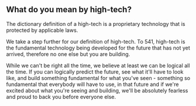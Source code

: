 ## What do you mean by high-tech?

The dictionary definition of a high-tech is a proprietary technology that is protected by applicable laws.

We take a step further for our definition of high-tech.
To 541, high-tech is the fundamental technology being developed for the future that has not yet arrived, therefore no one else but you are building.

While we can't be right all the time, we believe at least we can be logical all the time.
If you can logically predict the future, see what it'll have to look like, and build something fundamental for what you've seen - 
something so fundamental that everybody will have to use, in that future and
if we're excited about what you're seeing and building, we'll be absolutely fearless and proud to back you before everyone else.
